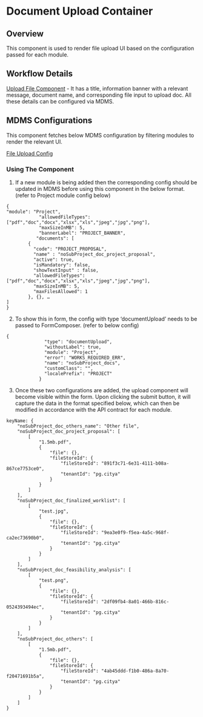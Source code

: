 # Document Upload Container

## Overview

This component is used to render file upload UI based on the configuration passed for each module.&#x20;

## Workflow Details

[Upload File Component](https://github.com/egovernments/DIGIT-Works/blob/develop/frontend/micro-ui/web/micro-ui-internals/packages/react-components/src/hoc/UploadFileComposer.js) - It has a title, information banner with a relevant message, document name, and corresponding file input to upload doc. All these details can be configured via MDMS.

## MDMS Configurations

This component fetches below MDMS configuration by filtering modules to render the relevant UI.&#x20;

[File Upload Config](https://github.com/egovernments/works-mdms-data/blob/DEV/data/pg/works/DocumentConfig.json)

### Using The Component

1. If a new module is being added then the corresponding config should be updated in MDMS before using this component in the below format. (refer to Project module config below)

```
{
"module": "Project",
            "allowedFileTypes": ["pdf","doc","docx","xlsx","xls","jpeg","jpg","png"],
            "maxSizeInMB": 5,
            "bannerLabel": "PROJECT_BANNER",
           "documents": [
        {
          "code": "PROJECT_PROPOSAL",
          "name" : "noSubProject_doc_project_proposal",
          "active": true,
          "isMandatory": false,
          "showTextInput" : false,
          "allowedFileTypes": ["pdf","doc","docx","xlsx","xls","jpeg","jpg","png"],
          "maxSizeInMB": 5,
          "maxFilesAllowed": 1
        }, {}, …
]
}
```

2. To show this in form, the config with type ‘documentUpload’ needs to be passed to FormComposer. (refer to below config)

```
{
              "type": "documentUpload",
              "withoutLabel": true,
              "module": "Project",
              "error": "WORKS_REQUIRED_ERR",
              "name": "noSubProject_docs",
              "customClass": "",
              "localePrefix": "PROJECT"
            }
```

3. Once these two configurations are added, the upload component will become visible within the form. Upon clicking the submit button, it will capture the data in the format specified below, which can then be modified in accordance with the API contract for each module.

```
keyName: {
    "noSubProject_doc_others_name": "Other file",
    "noSubProject_doc_project_proposal": [
        [
            "1.5mb.pdf",
            {
                "file": {},
                "fileStoreId": {
                    "fileStoreId": "891f3c71-6e31-4111-b08a-867ce7753ce0",
                    "tenantId": "pg.citya"
                }
            }
        ]
    ],
    "noSubProject_doc_finalized_worklist": [
        [
            "test.jpg",
            {
                "file": {},
                "fileStoreId": {
                    "fileStoreId": "9ea3e0f9-f5ea-4a5c-968f-ca2ec73690b0",
                    "tenantId": "pg.citya"
                }
            }
        ]
    ],
    "noSubProject_doc_feasibility_analysis": [
        [
            "test.png",
            {
                "file": {},
                "fileStoreId": {
                    "fileStoreId": "2df09fb4-8a01-466b-816c-0524393494ec",
                    "tenantId": "pg.citya"
                }
            }
        ]
    ],
    "noSubProject_doc_others": [
        [
            "1.5mb.pdf",
            {
                "file": {},
                "fileStoreId": {
                    "fileStoreId": "4ab45ddd-f1b0-486a-8a70-f20471691b5a",
                    "tenantId": "pg.citya"
                }
            }
        ]
    ]
}
```

